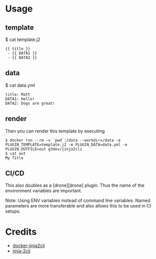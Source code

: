 # Usage

## template
$ cat template.j2

```text
{{ title }}
 - {{ DATA1 }}
 - {{ DATA2 }}
```

## data
$ cat data.yml

```text
title: Matt
DATA1: Hello!
DATA2: Dogs are great!
```

## render
Then you can render this template by executing

```text
$ docker run --rm -v `pwd`:/data --workdir=/data -e PLUGIN_TEMPLATE=template.j2 -e PLUGIN_DATA=data.yml -e PLUGIN_OUTFILE=out g3dev/jinja2cli
$ cat out
My Title
```

## CI/CD
This also doubles as a [drone][drone] plugin. Thus the name of the environment variables are important.

Note: Using ENV variables instead of command line variables. Named parameters are more transferable and also allows this to be used in CI setups.

# Credits
- [docker-jinja2cli](https://hub.docker.com/r/vikingco/jinja2cli/)
- [jinja-2cli](https://github.com/mattrobenolt/jinja2-cli)
